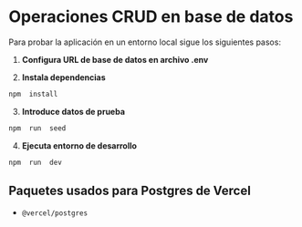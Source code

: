 # Operaciones CRUD en base de datos

Para probar la aplicación en un entorno local sigue los siguientes pasos:

1. **Configura URL de base de datos en archivo .env**

2. **Instala dependencias**

```sh
npm  install
```

3. **Introduce datos de prueba**

```sh
npm  run  seed
```

4. **Ejecuta entorno de desarrollo**

```sh
npm  run  dev
```

## Paquetes usados para Postgres de Vercel

- `@vercel/postgres`
